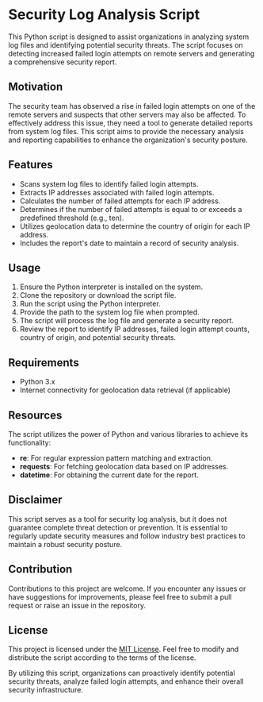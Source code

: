 # Security Log Analysis Script

This Python script is designed to assist organizations in analyzing system log files and identifying potential security threats. The script focuses on detecting increased failed login attempts on remote servers and generating a comprehensive security report.

## Motivation
The security team has observed a rise in failed login attempts on one of the remote servers and suspects that other servers may also be affected. To effectively address this issue, they need a tool to generate detailed reports from system log files. This script aims to provide the necessary analysis and reporting capabilities to enhance the organization's security posture.

## Features
- Scans system log files to identify failed login attempts.
- Extracts IP addresses associated with failed login attempts.
- Calculates the number of failed attempts for each IP address.
- Determines if the number of failed attempts is equal to or exceeds a predefined threshold (e.g., ten).
- Utilizes geolocation data to determine the country of origin for each IP address.
- Includes the report's date to maintain a record of security analysis.

## Usage
1. Ensure the Python interpreter is installed on the system.
2. Clone the repository or download the script file.
3. Run the script using the Python interpreter.
4. Provide the path to the system log file when prompted.
5. The script will process the log file and generate a security report.
6. Review the report to identify IP addresses, failed login attempt counts, country of origin, and potential security threats.

## Requirements
- Python 3.x
- Internet connectivity for geolocation data retrieval (if applicable)

## Resources
The script utilizes the power of Python and various libraries to achieve its functionality:
- **re**: For regular expression pattern matching and extraction.
- **requests**: For fetching geolocation data based on IP addresses.
- **datetime**: For obtaining the current date for the report.

## Disclaimer
This script serves as a tool for security log analysis, but it does not guarantee complete threat detection or prevention. It is essential to regularly update security measures and follow industry best practices to maintain a robust security posture.

## Contribution
Contributions to this project are welcome. If you encounter any issues or have suggestions for improvements, please feel free to submit a pull request or raise an issue in the repository.

## License
This project is licensed under the [MIT License](LICENSE). Feel free to modify and distribute the script according to the terms of the license.

By utilizing this script, organizations can proactively identify potential security threats, analyze failed login attempts, and enhance their overall security infrastructure.
